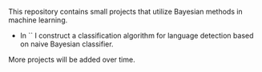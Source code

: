This repository contains small projects that utilize Bayesian methods in machine learning.

* In `` I construct a classification algorithm for language detection based on naive Bayesian classifier.

More projects will be added over time.